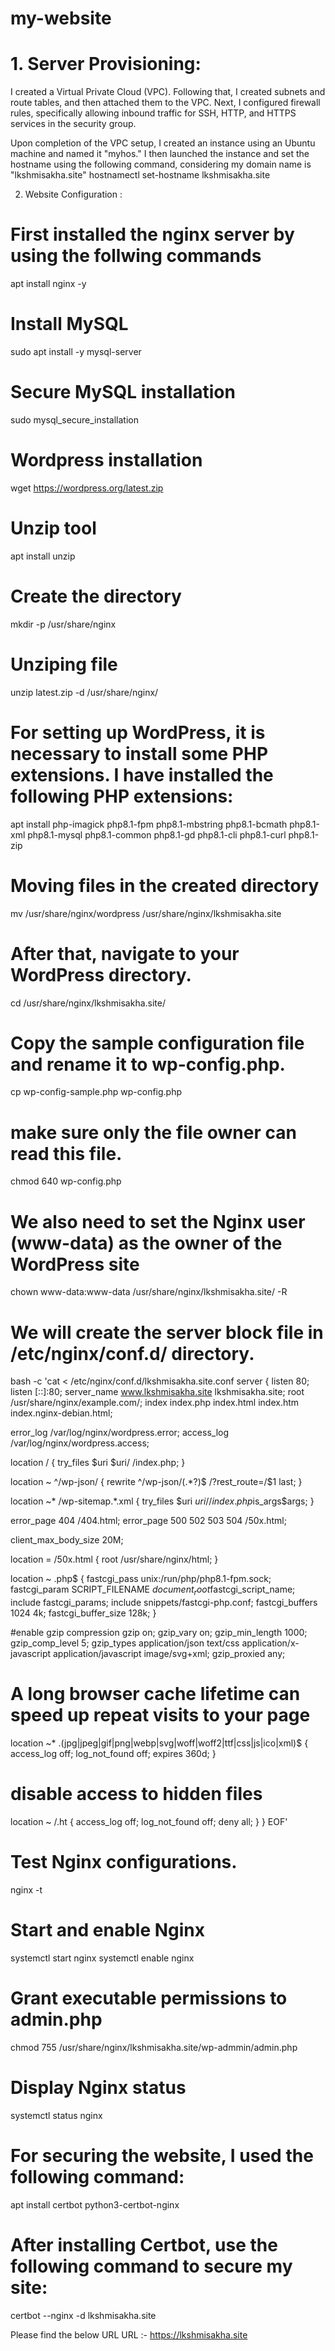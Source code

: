 # my-website

# 1. Server Provisioning:

I created a Virtual Private Cloud (VPC). Following that, I created subnets and route tables, and then attached them to the VPC. Next, I configured firewall rules, specifically allowing inbound traffic for SSH, HTTP, and HTTPS services in the security group.

Upon completion of the VPC setup, I created an instance using an Ubuntu machine and named it "myhos." I then launched the instance and set the hostname using the following command, considering my domain name is "lkshmisakha.site"
hostnamectl set-hostname lkshmisakha.site

2. Website Configuration :

# First installed the nginx server by using the follwing commands
apt install nginx -y

# Install MySQL
sudo apt install -y mysql-server

# Secure MySQL installation
sudo mysql_secure_installation

# Wordpress installation
wget https://wordpress.org/latest.zip

# Unzip tool 
apt install unzip

# Create the directory
mkdir -p /usr/share/nginx

# Unziping file
unzip latest.zip -d /usr/share/nginx/

# For setting up WordPress, it is necessary to install some PHP extensions. I have installed the following PHP extensions:
apt install php-imagick php8.1-fpm php8.1-mbstring php8.1-bcmath php8.1-xml php8.1-mysql php8.1-common php8.1-gd php8.1-cli php8.1-curl php8.1-zip

# Moving files in the created directory 
mv /usr/share/nginx/wordpress /usr/share/nginx/lkshmisakha.site

# After that, navigate to your WordPress directory.
cd /usr/share/nginx/lkshmisakha.site/

# Copy the sample configuration file and rename it to wp-config.php.
cp wp-config-sample.php wp-config.php

# make sure only the file owner can read this file.
chmod 640 wp-config.php

# We also need to set the Nginx user (www-data) as the owner of the WordPress site
chown www-data:www-data /usr/share/nginx/lkshmisakha.site/ -R

# We will create the server block file in /etc/nginx/conf.d/ directory.
bash -c 'cat <<EOF > /etc/nginx/conf.d/lkshmisakha.site.conf
server {
  listen 80;
  listen [::]:80;
  server_name www.lkshmisakha.site lkshmisakha.site;
  root /usr/share/nginx/example.com/;
  index index.php index.html index.htm index.nginx-debian.html;

  error_log /var/log/nginx/wordpress.error;
  access_log /var/log/nginx/wordpress.access;

  location / {
    try_files $uri $uri/ /index.php;
  }

   location ~ ^/wp-json/ {
     rewrite ^/wp-json/(.*?)$ /?rest_route=/$1 last;
   }

  location ~* /wp-sitemap.*\.xml {
    try_files $uri $uri/ /index.php$is_args$args;
  }

  error_page 404 /404.html;
  error_page 500 502 503 504 /50x.html;

  client_max_body_size 20M;

  location = /50x.html {
    root /usr/share/nginx/html;
  }

  location ~ \.php$ {
    fastcgi_pass unix:/run/php/php8.1-fpm.sock;
    fastcgi_param SCRIPT_FILENAME $document_root$fastcgi_script_name;
    include fastcgi_params;
    include snippets/fastcgi-php.conf;
    fastcgi_buffers 1024 4k;
    fastcgi_buffer_size 128k;
  }

  #enable gzip compression
  gzip on;
  gzip_vary on;
  gzip_min_length 1000;
  gzip_comp_level 5;
  gzip_types application/json text/css application/x-javascript application/javascript image/svg+xml;
  gzip_proxied any;

  # A long browser cache lifetime can speed up repeat visits to your page
  location ~* \.(jpg|jpeg|gif|png|webp|svg|woff|woff2|ttf|css|js|ico|xml)$ {
       access_log        off;
       log_not_found     off;
       expires           360d;
  }

  # disable access to hidden files 
  location ~ /\.ht {
      access_log off;
      log_not_found off;
      deny all;
  }
}
EOF'

# Test Nginx configurations.
nginx -t


# Start and enable Nginx
 systemctl start nginx
 systemctl enable nginx

# Grant executable permissions to admin.php
chmod 755 /usr/share/nginx/lkshmisakha.site/wp-admmin/admin.php

# Display Nginx status
systemctl status nginx

# For securing the website, I used the following command:
apt install certbot python3-certbot-nginx

# After installing Certbot, use the following command to secure my site:
certbot --nginx -d  lkshmisakha.site

Please find the below URL 
URL :- https://lkshmisakha.site

